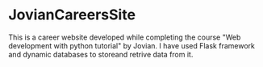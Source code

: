 # JovianCareersSite
This is a career website developed while completing the course "Web development with python tutorial" by Jovian.
I have used Flask framework and dynamic databases to storeand retrive data from it.